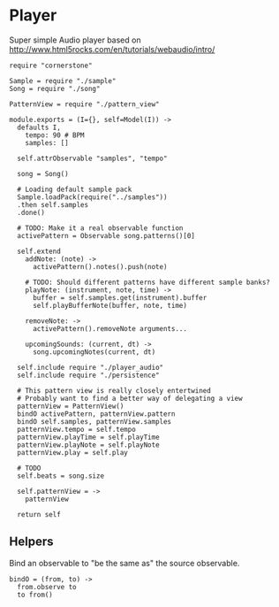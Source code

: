 Player
======

Super simple Audio player based on http://www.html5rocks.com/en/tutorials/webaudio/intro/

    require "cornerstone"

    Sample = require "./sample"
    Song = require "./song"

    PatternView = require "./pattern_view"

    module.exports = (I={}, self=Model(I)) ->
      defaults I,
        tempo: 90 # BPM
        samples: []

      self.attrObservable "samples", "tempo"

      song = Song()

      # Loading default sample pack
      Sample.loadPack(require("../samples"))
      .then self.samples
      .done()

      # TODO: Make it a real observable function
      activePattern = Observable song.patterns()[0]

      self.extend
        addNote: (note) ->
          activePattern().notes().push(note)

        # TODO: Should different patterns have different sample banks?
        playNote: (instrument, note, time) ->
          buffer = self.samples.get(instrument).buffer
          self.playBufferNote(buffer, note, time)

        removeNote: ->
          activePattern().removeNote arguments...

        upcomingSounds: (current, dt) ->
          song.upcomingNotes(current, dt)

      self.include require "./player_audio"
      self.include require "./persistence"

      # This pattern view is really closely entertwined
      # Probably want to find a better way of delegating a view
      patternView = PatternView()
      bindO activePattern, patternView.pattern
      bindO self.samples, patternView.samples
      patternView.tempo = self.tempo
      patternView.playTime = self.playTime
      patternView.playNote = self.playNote
      patternView.play = self.play

      # TODO
      self.beats = song.size

      self.patternView = ->
        patternView

      return self

Helpers
-------

Bind an observable to "be the same as" the source observable.

    bindO = (from, to) ->
      from.observe to
      to from()
